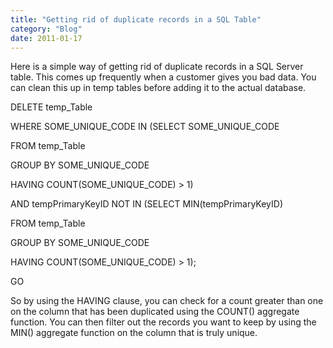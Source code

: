 ```yaml
---
title: "Getting rid of duplicate records in a SQL Table"
category: "Blog"
date: 2011-01-17
---
```



Here is a simple way of getting rid of duplicate records in a SQL Server table. This comes up frequently when a customer gives you bad data. You can clean this up in temp tables before adding it to the actual database.

<div class="code">DELETE temp_Table  

WHERE SOME_UNIQUE_CODE IN (SELECT SOME_UNIQUE_CODE  

FROM temp_Table  

GROUP BY SOME_UNIQUE_CODE  

HAVING COUNT(SOME_UNIQUE_CODE) > 1)  

AND tempPrimaryKeyID NOT IN (SELECT MIN(tempPrimaryKeyID)  

FROM temp_Table  

GROUP BY SOME_UNIQUE_CODE  

HAVING COUNT(SOME_UNIQUE_CODE) > 1);  

GO

</div>
So by using the HAVING clause, you can check for a count greater than one on the column that has been duplicated using the COUNT() aggregate function. You can then filter out the records you want to keep by using the MIN() aggregate function on the column that is truly unique.